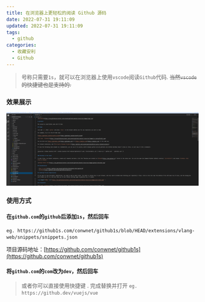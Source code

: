 ```yaml
---
title: 在浏览器上更轻松的阅读 Github 源码
date: 2022-07-31 19:11:09
updated: 2022-07-31 19:11:09
tags:
  - github
categories:
  - 收藏安利
  - Github
---
```


> 号称只需要`1s`，就可以在浏览器上使用`vscode`阅读`Github`代码. ~~当然`vscode`的快捷键也是支持的.~~

### 效果展示

[![github-code-read-p1](/images/posts/github-code-read/p1.png)](/images/posts/github-code-read/p1.png)

<!-- more -->

### 使用方式

#### 在`github.com`的`github`后添加`1s`，然后回车

`eg. https://github1s.com/conwnet/github1s/blob/HEAD/extensions/vlang-web/snippets/snippets.json`

项目源码地址：[https://github.com/conwnet/github1s](https://github.com/conwnet/github1s)

#### 将`github.com`的`com`改为`dev`，然后回车

> 或者你可以直接使用快捷键 . 完成替换并打开 `eg. https://github.dev/vuejs/vue`
